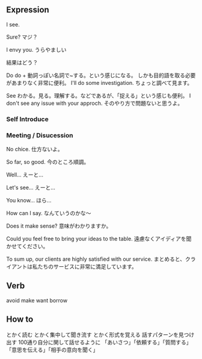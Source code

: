 ## Expression

I see.

Sure?
マジ？

I envy you.
うらやましい

結果はどう？

Do
do + 動詞っぽい名詞で~する。という感じになる。
しかも目的語を取る必要があまりなく非常に便利。
I'll do some investigation. ちょっと調べて見ます。

See
わかる。見る。理解する。などであるが、「捉える」という感じも便利。
I don't see any issue with your approch. そのやり方で問題ないと思うよ。

### Self Introduce

### Meeting / Disucession

No chice.
仕方ないよ。

So far, so good.
今のところ順調。

Well...
えーと...

Let's see...
えーと...

You know...
ほら...

How can I say.
なんていうのかな〜

Does it make sense?
意味がわかりますか。

Could you feel free to bring your ideas to the table.
遠慮なくアイディアを聞かせてください。

To sum up, our clients are highly satisfied with our service.
まとめると、クライアントは私たちのサービスに非常に満足しています。

## Verb

avoid
make
want
borrow

## How to

とかく読む
とかく集中して聞き流す
とかく形式を覚える
話すパターンを見つけ出す
100通り自分に関して話せるように
「あいさつ」「依頼する」「質問する」「意思を伝える」「相手の意向を聞く」
